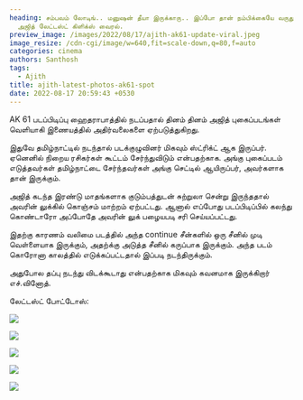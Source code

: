 ```yaml
---
heading: சம்பவம் லோடிங்.. மனுஷன் தீயா இருக்காரு.. இப்போ தான் நம்பிக்கையே வருது.
  அஜித் லேட்டஸ்ட் கிளிக்ஸ் வைரல்.
preview_image: /images/2022/08/17/ajith-ak61-update-viral.jpeg
image_resize: /cdn-cgi/image/w=640,fit=scale-down,q=80,f=auto
categories: cinema
authors: Santhosh
tags:
  - Ajith
title: ajith-latest-photos-ak61-spot
date: 2022-08-17 20:59:43 +0530
---
```

AK 61 படப்பிடிப்பு ஹைதராபாத்தில் நடப்பதால் தினம் தினம் அஜித் புகைப்படங்கள் வெளியாகி இணையத்தில் அதிர்வலைகளை ஏற்படுத்துகிறது.

இதுவே தமிழ்நாட்டில் நடந்தால் படக்குழுவினர் மிகவும் ஸ்ட்ரிக்ட் ஆக இருப்பர். ஏனெனில் நிறைய ரசிகர்கள் கூட்டம் சேர்ந்துவிடும் என்பதற்காக. அங்கு புகைப்படம் எடுத்தவர்கள் தமிழ்நாட்டை சேர்ந்தவர்கள் அங்கு செட்டில் ஆயிருப்பர், அவர்களாக தான் இருக்கும்.

அஜித் கடந்த இரண்டு மாதங்களாக குடும்பத்துடன் சுற்றுலா சென்று இருந்ததால் அவரின் லுக்கில் கொஞ்சம் மாற்றம் ஏற்பட்டது. ஆனால் எப்போது படப்பிடிப்பில் கலந்து கொண்டாரோ அப்போதே அவரின் லுக் பழையபடி சரி செய்யப்பட்டது.

இதற்கு காரணம் வலிமை படத்தில் அந்த continue சீன்களில் ஒரு சீனில் முடி வெள்ளையாக இருக்கும், அதற்க்கு அடுத்த சீனில் கருப்பாக இருக்கும். அந்த படம் கொரோனா காலத்தில் எடுக்கப்பட்டதால் இப்படி நடந்திருக்கும்.

அதுபோல தப்பு நடந்து விடக்கூடாது என்பதற்காக மிகவும் கவனமாக இருக்கிறார் எச்.வினோத்.

லேட்டஸ்ட் போட்டோஸ்:

![](/images/2022/08/17/ak61-latest-update-1.jpeg)

![](/images/2022/08/17/ak61-latest-update-2.jpeg)

![](/images/2022/08/17/ak61-latest-update.jpeg)

![](/images/2022/08/17/ak61-latest-update-3.jpeg)

![](/images/2022/08/17/ak61-latest-update-4.jpeg)